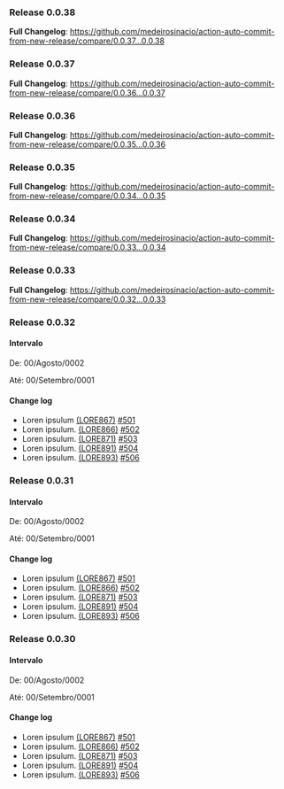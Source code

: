 ### Release 0.0.38 

**Full Changelog**: https://github.com/medeirosinacio/action-auto-commit-from-new-release/compare/0.0.37...0.0.38

### Release 0.0.37 

**Full Changelog**: https://github.com/medeirosinacio/action-auto-commit-from-new-release/compare/0.0.36...0.0.37

### Release 0.0.36 

**Full Changelog**: https://github.com/medeirosinacio/action-auto-commit-from-new-release/compare/0.0.35...0.0.36

### Release 0.0.35 

**Full Changelog**: https://github.com/medeirosinacio/action-auto-commit-from-new-release/compare/0.0.34...0.0.35

### Release 0.0.34 

**Full Changelog**: https://github.com/medeirosinacio/action-auto-commit-from-new-release/compare/0.0.33...0.0.34

### Release 0.0.33 

**Full Changelog**: https://github.com/medeirosinacio/action-auto-commit-from-new-release/compare/0.0.32...0.0.33

### Release 0.0.32 

#### Intervalo
De: 00/Agosto/0002

Até: 00/Setembro/0001

#### Change log
- Loren ipsulum [(LORE867)](https://test.atlassian.net/browse/LORE867) [#501](https://github.com/testnologia/release-test/pull/501)
- Loren ipsulum. [(LORE866)](https://test.atlassian.net/browse/LORE866) [#502](https://github.com/testnologia/release-test/pull/502)
- Loren ipsulum. [(LORE871)](https://test.atlassian.net/browse/LORE871) [#503](https://github.com/testnologia/release-test/pull/503)
- Loren ipsulum. [(LORE891)](https://test.atlassian.net/browse/LORE891) [#504](https://github.com/testnologia/release-test/pull/504)
- Loren ipsulum. [(LORE893)](https://test.atlassian.net/browse/LORE893) [#506](https://github.com/testnologia/release-test/pull/506)

### Release 0.0.31 

#### Intervalo
De: 00/Agosto/0002

Até: 00/Setembro/0001

#### Change log
- Loren ipsulum [(LORE867)](https://test.atlassian.net/browse/LORE867) [#501](https://github.com/testnologia/release-test/pull/501)
- Loren ipsulum. [(LORE866)](https://test.atlassian.net/browse/LORE866) [#502](https://github.com/testnologia/release-test/pull/502)
- Loren ipsulum. [(LORE871)](https://test.atlassian.net/browse/LORE871) [#503](https://github.com/testnologia/release-test/pull/503)
- Loren ipsulum. [(LORE891)](https://test.atlassian.net/browse/LORE891) [#504](https://github.com/testnologia/release-test/pull/504)
- Loren ipsulum. [(LORE893)](https://test.atlassian.net/browse/LORE893) [#506](https://github.com/testnologia/release-test/pull/506)
### Release 0.0.30 

#### Intervalo
De: 00/Agosto/0002

Até: 00/Setembro/0001

#### Change log
- Loren ipsulum [(LORE867)](https://test.atlassian.net/browse/LORE867) [#501](https://github.com/testnologia/release-test/pull/501)
- Loren ipsulum. [(LORE866)](https://test.atlassian.net/browse/LORE866) [#502](https://github.com/testnologia/release-test/pull/502)
- Loren ipsulum. [(LORE871)](https://test.atlassian.net/browse/LORE871) [#503](https://github.com/testnologia/release-test/pull/503)
- Loren ipsulum. [(LORE891)](https://test.atlassian.net/browse/LORE891) [#504](https://github.com/testnologia/release-test/pull/504)
- Loren ipsulum. [(LORE893)](https://test.atlassian.net/browse/LORE893) [#506](https://github.com/testnologia/release-test/pull/506)
